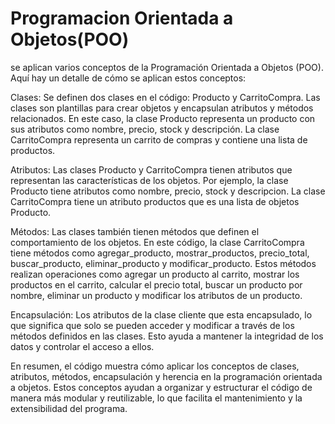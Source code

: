 # Programacion Orientada a Objetos(POO)
se aplican varios conceptos de la Programación Orientada a Objetos (POO). Aquí hay un detalle de cómo se aplican estos conceptos:

Clases: Se definen dos clases en el código: Producto y CarritoCompra. Las clases son plantillas para crear objetos y encapsulan atributos y métodos relacionados. En este caso, la clase Producto representa un producto con sus atributos como nombre, precio, stock y descripción. La clase CarritoCompra representa un carrito de compras y contiene una lista de productos.

Atributos: Las clases Producto y CarritoCompra tienen atributos que representan las características de los objetos. Por ejemplo, la clase Producto tiene atributos como nombre, precio, stock y descripcion. La clase CarritoCompra tiene un atributo productos que es una lista de objetos Producto.

Métodos: Las clases también tienen métodos que definen el comportamiento de los objetos. En este código, la clase CarritoCompra tiene métodos como agregar_producto, mostrar_productos, precio_total, buscar_producto, eliminar_producto y modificar_producto. Estos métodos realizan operaciones como agregar un producto al carrito, mostrar los productos en el carrito, calcular el precio total, buscar un producto por nombre, eliminar un producto y modificar los atributos de un producto.

Encapsulación: Los atributos de la clase cliente que esta encapsulado, lo que significa que solo se pueden acceder y modificar a través de los métodos definidos en las clases. Esto ayuda a mantener la integridad de los datos y controlar el acceso a ellos.

En resumen, el código muestra cómo aplicar los conceptos de clases, atributos, métodos, encapsulación y herencia en la programación orientada a objetos. Estos conceptos ayudan a organizar y estructurar el código de manera más modular y reutilizable, lo que facilita el mantenimiento y la extensibilidad del programa.